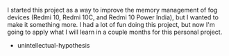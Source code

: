 I started this project as a way to improve the memory management of fog devices (Redmi 10, Redmi 10C, and Redmi 10 Power India), but I wanted to make it something more. I had a lot of fun doing this project, but now I'm going to apply what I will learn in a couple months for this personal project.

- unintellectual-hypothesis
